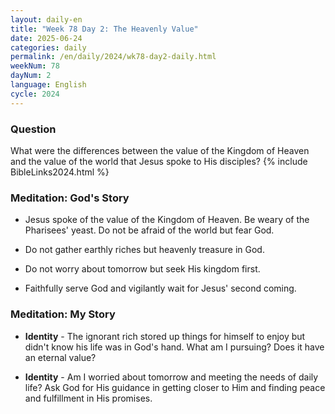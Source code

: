 ```yaml
---
layout: daily-en
title: "Week 78 Day 2: The Heavenly Value"
date: 2025-06-24
categories: daily
permalink: /en/daily/2024/wk78-day2-daily.html
weekNum: 78
dayNum: 2
language: English
cycle: 2024
---
```


### Question     
What were the differences between the value of the Kingdom of Heaven and the value of the world that Jesus spoke to His disciples?
{% include BibleLinks2024.html %} 

### Meditation: God's Story   
+ Jesus spoke of the value of the Kingdom of Heaven. Be weary of the Pharisees' yeast. Do not be afraid of the world but fear God. 

+ Do not gather earthly riches but heavenly treasure in God. 

+ Do not worry about tomorrow but seek His kingdom first. 

+ Faithfully serve God and vigilantly wait for Jesus' second coming. 

### Meditation: My Story   
+ **Identity** - The ignorant rich stored up things for himself to enjoy but didn't know his life was in God's hand. What am I pursuing? Does it have an eternal value? 

+ **Identity** - Am I worried about tomorrow and meeting the needs of daily life? Ask God for His guidance in getting closer to Him and finding peace and fulfillment in His promises. 
